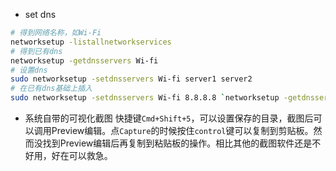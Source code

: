 * set dns
```bash
# 得到网络名称，如Wi-Fi
networksetup -listallnetworkservices
# 得到已有dns
networksetup -getdnsservers Wi-fi
# 设置dns
sudo networksetup -setdnsservers Wi-fi server1 server2
# 在已有dns基础上插入
sudo networksetup -setdnsservers Wi-fi 8.8.8.8 `networksetup -getdnsservers Wi-fi`
```

* 系统自带的可视化截图
快捷键`Cmd+Shift+5`，可以设置保存的目录，截图后可以调用Preview编辑。点`Capture`的时候按住`control`键可以复制到剪贴板。然而没找到Preview编辑后再复制到粘贴板的操作。相比其他的截图软件还是不好用，好在可以救急。